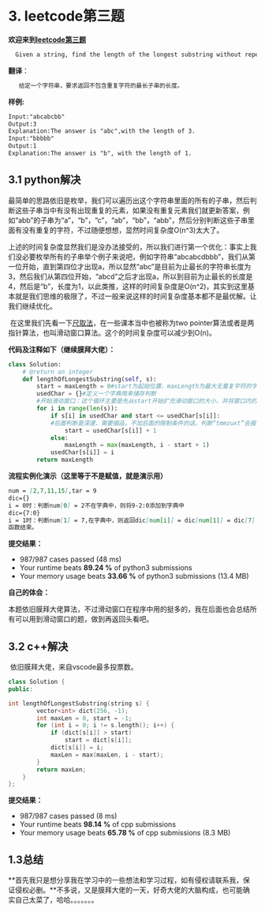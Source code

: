 # 3. leetcode第三题

**欢迎来到[leetcode第三题](https://leetcode-cn.com/problems/longest-substring-without-repeating-characters/)**

```markdown
  Given a string, find the length of the longest substring without repeating characters.
```

**翻译**：

```markdown
   给定一个字符串，要求返回不包含重复字符的最长子串的长度。
```

**样例:**

```markdown
Input:"abcabcbb"
Output:3
Explanation:The answer is "abc",with the length of 3.
Input:"bbbbb"
Output:1
Explanation:The answer is "b", with the length of 1.
```

## 3.1 python解决	

​        最简单的思路依旧是枚举，我们可以遍历出这个字符串里面的所有的子串，然后判断这些子串当中有没有出现重复的元素，如果没有重复元素我们就更新答案，例如“abb”的子串为“a”，“b”，“c”，“ab”，“bb”，“abb”，然后分别判断这些子串里面有没有重复的字符，不过随便想想，显然时间复杂度O(n^3)太大了。

​        上述的时间复杂度显然我们是没办法接受的，所以我们进行第一个优化：事实上我们没必要枚举所有的子串举个例子来说吧，例如字符串“abcabcdbbb”，我们从第一位开始，直到第四位才出现a，所以显然“abc”是目前为止最长的字符串长度为3，然后我们从第四位开始，“abcd”之后才出现a，所以到目前为止最长的长度是4，然后是“b”，长度为1，以此类推，这样的时间复杂度是O(n^2)，其实到这里基本就是我们思维的极限了，不过一般来说这样的时间复杂度基本都不是最优解。让我们继续优化。

​        在这里我们先看一下[尺取法](https://blog.csdn.net/kingmax54212008/article/details/103531887?utm_medium=distribute.pc_relevant.none-task-blog-title-2&spm=1001.2101.3001.4242)，在一些课本当中也被称为two pointer算法或者是两指针算法，也叫滑动窗口算法。这个的时间复杂度可以减少到O(n)。

**代码及注释如下（继续膜拜大佬）：**

```python
class Solution:
    # @return an integer
    def lengthOfLongestSubstring(self, s):
        start = maxLength = 0#start为起始位置，maxLength为最大无重复字符的字符串长度
        usedChar = {}#定义一个字典用来储存判断
        #开始滑动窗口：这个循环主要是先从start开始扩充滑动窗口的大小，并将窗口内的每一个元素添加到字典usedChar中，当窗口准备扩充的元素已经存在于字典usedChar中时，start往后挪一位，依次遍历一遍即可得到maxLength
        for i in range(len(s)):
            if s[i] in usedChar and start <= usedChar[s[i]]:
            #后面判断是深邃，需要细品，不加后面的限制条件的话，判断“tmmzuxt”会报错
                start = usedChar[s[i]] + 1
            else:
                maxLength = max(maxLength, i - start + 1)
            usedChar[s[i]] = i
        return maxLength
```

**流程实例化演示（这里等于不是赋值，就是演示用）**

```markdown
num = [2,7,11,15],tar = 9
dic={}
i = 0时：判断num[0] = 2不在字典中，则将9-2:0添加到字典中
dic={7:0}
i = 1时：判断num[1] = 7,在字典中，则返回dic[num[i]] = dic[num[1]] = dic[7] = 0和i = 1。
函数结束。
```

**提交结果：**

- 987/987 cases passed (48 ms)
- Your runtime beats **89.24 %** of python3 submissions
- Your memory usage beats **33.66 %** of python3 submissions (13.4 MB)

**自己的体会：**

​	本题依旧膜拜大佬算法，不过滑动窗口在程序中用的挺多的，我在后面也会总结所有可以用到滑动窗口的题，做到再返回头看吧。

## 3.2 c++解决

​	  依旧膜拜大佬，来自vscode最多投票数。

```c++
class Solution {
public:

int lengthOfLongestSubstring(string s) {
        vector<int> dict(256, -1);
        int maxLen = 0, start = -1;
        for (int i = 0; i != s.length(); i++) {
            if (dict[s[i]] > start)
                start = dict[s[i]];
            dict[s[i]] = i;
            maxLen = max(maxLen, i - start);
        }
        return maxLen;
    }
};
```

**提交结果：**

- 987/987 cases passed (8 ms)
- Your runtime beats **98.14 %** of cpp submissions
- Your memory usage beats **65.78 %** of cpp submissions (8.3 MB)

## 1.3总结

​	**首先我只是想分享我在学习中的一些想法和学习过程，如有侵权请联系我，保证侵权必删。**不多说，又是膜拜大佬的一天，好奇大佬的大脑构成，也可能确实自己太菜了，哈哈。。。。。。。
